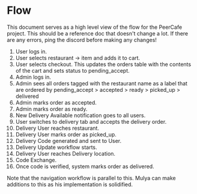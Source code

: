 # Flow
This document serves as a high level view of the flow for the PeerCafe project. This should be a reference doc that doesn't change a lot. If there are any errors, ping the discord before making any changes!

1. User logs in.
2. User selects restaurant -> item and adds it to cart.
3. User selects checkout. This updates the orders table with the contents of the cart and sets status to pending_accept.
4. Admin logs in.
5. Admin sees all orders tagged with the restaurant name as a label that are ordered by pending_accept > accepted > ready > picked_up > delivered
6. Admin marks order as accepted.
7. Admin marks order as ready.
8. New Delivery Available notification goes to all users.
9. User switches to delivery tab and accepts the delivery order.
10. Delivery User reaches restaurant.
11. Delivery User marks order as picked_up.
12. Delivery Code generated and sent to User.
13. Delivery Update workflow starts.
14. Delivery User reaches Delivery location.
15. Code Exchange.
16. Once code is verified, system marks order as delivered.

Note that the navigation workflow is parallel to this. Mulya can make additions to this as his implementation is solidified.